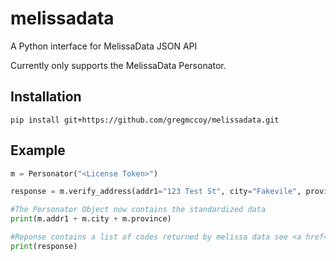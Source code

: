 # melissadata
A Python interface for MelissaData JSON API

Currently only supports the MelissaData Personator.

## Installation
`pip install git+https://github.com/gregmccoy/melissadata.git`

## Example
```python
m = Personator("<License Token>")

response = m.verify_address(addr1="123 Test St", city="Fakevile", province="ON", country="Canada", postal="L2Y4J6")

#The Personator Object now contains the standardized data
print(m.addr1 + m.city + m.province)

#Reponse contains a list of codes returned by melissa data see <a href="http://wiki.melissadata.com/index.php?title=Result_Codes">http://wiki.melissadata.com/index.php?title=Result_Codes</a>
print(response)
```
